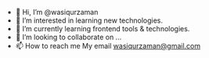- 👋 Hi, I’m @wasiqurzaman
- 👀 I’m interested in learning new technologies.
- 🌱 I’m currently learning frontend tools & technologies.
- 💞️ I’m looking to collaborate on ...
- 📫 How to reach me My email wasiqurzaman@gmail.com

<!---
- ⚡ Fun fact: ...

wasiqurzaman/wasiqurzaman is a ✨ special ✨ repository because its `README.md` (this file) appears on your GitHub profile.
You can click the Preview link to take a look at your changes.
--->
